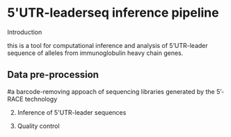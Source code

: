 # 5'UTR-leaderseq inference pipeline
Introduction

this is a tool for computational inference and analysis of 5’UTR-leader sequence of alleles from immunoglobulin heavy chain genes. 

## Data pre-procession 
#a barcode-removing appoach of sequencing libraries generated by the 5’-RACE technology 

2. Inference of 5'UTR-leader sequences

3. Quality control
